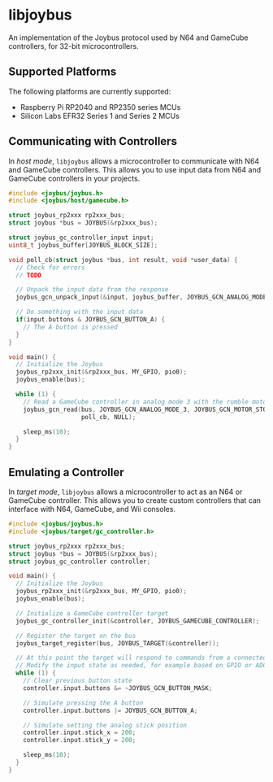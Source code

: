 # libjoybus

An implementation of the Joybus protocol used by N64 and GameCube controllers,
for 32-bit microcontrollers.

## Supported Platforms

The following platforms are currently supported:

- Raspberry Pi RP2040 and RP2350 series MCUs
- Silicon Labs EFR32 Series 1 and Series 2 MCUs

## Communicating with Controllers

In *host mode*, `libjoybus` allows a microcontroller to communicate with N64 and
GameCube controllers. This allows you to use input data from N64 and GameCube
controllers in your projects.

```c
#include <joybus/joybus.h>
#include <joybus/host/gamecube.h>

struct joybus_rp2xxx rp2xxx_bus;
struct joybus *bus = JOYBUS(&rp2xxx_bus);

struct joybus_gc_controller_input input;
uint8_t joybus_buffer[JOYBUS_BLOCK_SIZE];

void poll_cb(struct joybus *bus, int result, void *user_data) {
  // Check for errors
  // TODO

  // Unpack the input data from the response
  joybus_gcn_unpack_input(&input, joybus_buffer, JOYBUS_GCN_ANALOG_MODE_3);

  // Do something with the input data
  if(input.buttons & JOYBUS_GCN_BUTTON_A) {
    // The A button is pressed
  }
}

void main() {
  // Initialize the Joybus
  joybus_rp2xxx_init(&rp2xxx_bus, MY_GPIO, pio0);
  joybus_enable(bus);

  while (1) {
    // Read a GameCube controller in analog mode 3 with the rumble motor off
    joybus_gcn_read(bus, JOYBUS_GCN_ANALOG_MODE_3, JOYBUS_GCN_MOTOR_STOP, joybus_buffer,
                    poll_cb, NULL);

    sleep_ms(10);
  }
}
```

## Emulating a Controller

In *target mode*, `libjoybus` allows a microcontroller to act as an N64 or GameCube
controller. This allows you to create custom controllers that can interface with
N64, GameCube, and Wii consoles.

```c
#include <joybus/joybus.h>
#include <joybus/target/gc_controller.h>

struct joybus_rp2xxx rp2xxx_bus;
struct joybus *bus = JOYBUS(&rp2xxx_bus);
struct joybus_gc_controller controller;

void main() {
  // Initialize the Joybus
  joybus_rp2xxx_init(&rp2xxx_bus, MY_GPIO, pio0);
  joybus_enable(bus);

  // Initialize a GameCube controller target
  joybus_gc_controller_init(&controller, JOYBUS_GAMECUBE_CONTROLLER);

  // Register the target on the bus
  joybus_target_register(bus, JOYBUS_TARGET(&controller));

  // At this point the target will respond to commands from a connected console!
  // Modify the input state as needed, for example based on GPIO or ADC readings
  while (1) {
    // Clear previous button state
    controller.input.buttons &= ~JOYBUS_GCN_BUTTON_MASK;

    // Simulate pressing the A button
    controller.input.buttons |= JOYBUS_GCN_BUTTON_A;

    // Simulate setting the analog stick position
    controller.input.stick_x = 200;
    controller.input.stick_y = 200;

    sleep_ms(10);
  }
}
```
